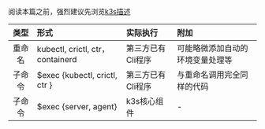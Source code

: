阅读本篇之前，强烈建议先浏览[k3s描述](cmd/k3s/readme.md)

| 类型 | 形式 | 实际执行 | 附加 |
| :-: | :- | :- | :- | 
| 重命名 | kubectl, crictl, ctr，containerd | 第三方已有Cli程序 | 可能略微添加自动的环境变量处理等 |
| 子命令 | $exec {kubectl, crictl, ctr } | 第三方已有Cli程序 | 与重命名调用完全同样的代码 |
| 子命令 | $exec {server, agent} | k3s核心组件 | - |


